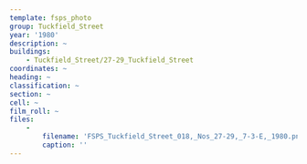 ```yaml
---
template: fsps_photo
group: Tuckfield_Street
year: '1980'
description: ~
buildings:
    - Tuckfield_Street/27-29_Tuckfield_Street
coordinates: ~
heading: ~
classification: ~
section: ~
cell: ~
film_roll: ~
files:
    -
        filename: 'FSPS_Tuckfield_Street_018,_Nos_27-29,_7-3-E,_1980.png'
        caption: ''
---
```

